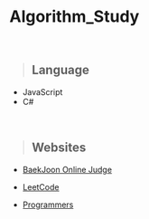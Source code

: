 ﻿# Algorithm_Study
 </br>
 
 > ## Language 

- JavaScript
- C#

</br>

 > ## Websites

- [BaekJoon Online Judge](https://www.acmicpc.net/, "go to link")
  
- [LeetCode](https://leetcode.com/explore/, "go to link")
  
- [Programmers](https://programmers.co.kr/, "go to link")
